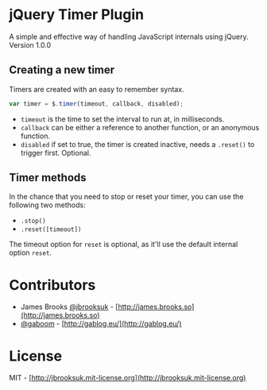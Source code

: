 # jQuery Timer Plugin
A simple and effective way of handling JavaScript internals using jQuery. Version 1.0.0

## Creating a new timer
Timers are created with an easy to remember syntax.

```js
var timer = $.timer(timeout, callback, disabled);
```

- `timeout` is the time to set the interval to run at, in milliseconds.
- `callback` can be either a reference to another function, or an anonymous function.
- `disabled` if set to true, the timer is created inactive, needs a `.reset()` to trigger first. Optional.

## Timer methods
In the chance that you need to stop or reset your timer, you can use the following two methods:

- `.stop()`
- `.reset([timeout])`

The timeout option for `reset` is optional, as it'll use the default internal option `reset`.

# Contributors

- James Brooks [@jbrooksuk](http://github.com/jbrooksuk) - [http://james.brooks.so](http://james.brooks.so)
- [@gaboom](http://github.com/gaboom) - [http://gablog.eu/](http://gablog.eu/)

# License
MIT - [http://jbrooksuk.mit-license.org](http://jbrooksuk.mit-license.org)
